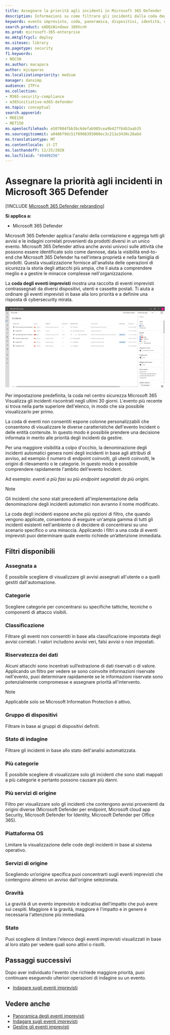```yaml
---
title: Assegnare la priorità agli incidenti in Microsoft 365 Defender
description: Informazioni su come filtrare gli incidenti dalla coda degli incidenti in Microsoft 365 Defender
keywords: evento imprevisto, coda, panoramica, dispositivi, identità, utenti, cassetta postale, posta elettronica, eventi imprevisti
search.product: eADQiWindows 10XVcnh
ms.prod: microsoft-365-enterprise
ms.mktglfcycl: deploy
ms.sitesec: library
ms.pagetype: security
f1.keywords:
- NOCSH
ms.author: macapara
author: mjcaparas
ms.localizationpriority: medium
manager: dansimp
audience: ITPro
ms.collection:
- M365-security-compliance
- m365initiative-m365-defender
ms.topic: conceptual
search.appverid:
- MOE150
- MET150
ms.openlocfilehash: e587004fbb3bc6defab985cea9b427f64b3aab35
ms.sourcegitcommit: a9486f9dc51f0908393000ec3c211e3430c26abd
ms.translationtype: MT
ms.contentlocale: it-IT
ms.lasthandoff: 11/25/2020
ms.locfileid: "49409256"
---
```

# <a name="prioritize-incidents-in-microsoft-365-defender"></a>Assegnare la priorità agli incidenti in Microsoft 365 Defender

[!INCLUDE [Microsoft 365 Defender rebranding](../includes/microsoft-defender.md)]


**Si applica a:**
- Microsoft 365 Defender



Microsoft 365 Defender applica l'analisi della correlazione e aggrega tutti gli avvisi e le indagini correlati provenienti da prodotti diversi in un unico evento. Microsoft 365 Defender attiva anche avvisi univoci sulle attività che possono essere identificate solo come dannose, data la visibilità end-to-end che Microsoft 365 Defender ha nell'intera proprietà e nella famiglia di prodotti. Questa visualizzazione fornisce all'analista delle operazioni di sicurezza la storia degli attacchi più ampia, che li aiuta a comprendere meglio e a gestire le minacce complesse nell'organizzazione.


La **coda degli eventi imprevisti** mostra una raccolta di eventi imprevisti contrassegnati da diversi dispositivi, utenti e cassette postali. Ti aiuta a ordinare gli eventi imprevisti in base alla loro priorità e a definire una risposta di cybersecurity mirata.


![Immagine della coda eventi imprevisti](../../media/incidents-queue.png) 

Per impostazione predefinita, la coda nel centro sicurezza Microsoft 365 Visualizza gli incidenti riscontrati negli ultimi 30 giorni. L'evento più recente si trova nella parte superiore dell'elenco, in modo che sia possibile visualizzarlo per primo.

La coda di eventi non consentiti espone colonne personalizzabili che consentono di visualizzare le diverse caratteristiche dell'evento Incident o delle entità contenute. In questo modo è possibile prendere una decisione informata in merito alle priorità degli incidenti da gestire.

Per una maggiore visibilità a colpo d'occhio, la denominazione degli incidenti automatici genera nomi degli incidenti in base agli attributi di avviso, ad esempio il numero di endpoint coinvolti, gli utenti coinvolti, le origini di rilevamento o le categorie. In questo modo è possibile comprendere rapidamente l'ambito dell'evento Incident.

Ad esempio: *eventi a più fasi su più endpoint segnalati da più origini.*

> [!NOTE]
> Gli incidenti che sono stati precedenti all'implementazione della denominazione degli incidenti automatici non avranno il nome modificato.

La coda degli incidenti espone anche più opzioni di filtro, che quando vengono applicate, consentono di eseguire un'ampia gamma di tutti gli incidenti esistenti nell'ambiente o di decidere di concentrarsi su uno scenario specifico o una minaccia. Applicando i filtri a una coda di eventi imprevisti puoi determinare quale evento richiede un’attenzione immediata. 

## <a name="available-filters"></a>Filtri disponibili

### <a name="assigned-to"></a>Assegnata a
È possibile scegliere di visualizzare gli avvisi assegnati all'utente o a quelli gestiti dall'automazione.

### <a name="categories"></a>Categorie
Scegliere categorie per concentrarsi su specifiche tattiche, tecniche o componenti di attacco visibili. 

### <a name="classification"></a>Classificazione
Filtrare gli eventi non consentiti in base alla classificazione impostata degli avvisi correlati. I valori includono avvisi veri, falsi avvisi o non impostati.

### <a name="data-sensitivity"></a>Riservatezza dei dati
Alcuni attacchi sono incentrati sull’estrazione di dati riservati o di valore. Applicando un filtro per vedere se sono coinvolte informazioni riservate nell'evento, puoi determinare rapidamente se le informazioni riservate sono potenzialmente compromesse e assegnare priorità all'intervento.

>[!NOTE]
>Applicabile solo se Microsoft Information Protection è attivo.

### <a name="device-group"></a>Gruppo di dispositivi
Filtrare in base ai gruppi di dispositivi definiti.

### <a name="investigation-state"></a>Stato di indagine
Filtrare gli incidenti in base allo stato dell'analisi automatizzata. 

### <a name="multiple-categories"></a>Più categorie 
È possibile scegliere di visualizzare solo gli incidenti che sono stati mappati a più categorie e pertanto possono causare più danni. 

### <a name="multiple-service-sources"></a>Più servizi di origine 
Filtro per visualizzare solo gli incidenti che contengono avvisi provenienti da origini diverse (Microsoft Defender per endpoint, Microsoft cloud app Security, Microsoft Defender for Identity, Microsoft Defender per Office 365).

### <a name="os-platform"></a>Piattaforma OS
Limitare la visualizzazione delle code degli incidenti in base al sistema operativo.

### <a name="service-sources"></a>Servizi di origine
Scegliendo un’origine specifica puoi concentrarti sugli eventi imprevisti che contengono almeno un avviso dall'origine selezionata. 

### <a name="severity"></a>Gravità
La gravità di un evento imprevisto è indicativa dell'impatto che può avere sui cespiti. Maggiore è la gravità, maggiore è l'impatto e in genere è necessaria l'attenzione più immediata. 

### <a name="status"></a>Stato
Puoi scegliere di limitare l'elenco degli eventi imprevisti visualizzati in base al loro stato per vedere quali sono attivi o risolti.




## <a name="next-steps"></a>Passaggi successivi
Dopo aver individuato l'evento che richiede maggiore priorità, puoi continuare eseguendo ulteriori operazioni di indagine su un evento.
- [Indagare sugli eventi imprevisti](investigate-incidents.md)


## <a name="see-also"></a>Vedere anche
- [Panoramica degli eventi imprevisti](incidents-overview.md)
- [Indagare sugli eventi imprevisti](investigate-incidents.md)
- [Gestire gli eventi imprevisti](manage-incidents.md)
